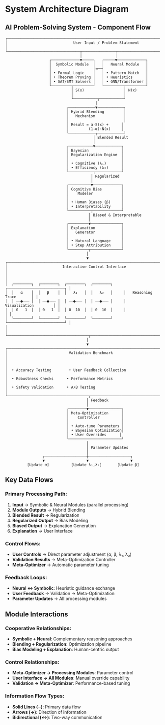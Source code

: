# System Architecture Diagram

## AI Problem-Solving System - Component Flow

```
┌─────────────────────────────────────────────────────────────────────────────────────┐
│                              User Input / Problem Statement                          │
└─────────────────────────────────┬───────────────┬───────────────────────────────────┘
                                  │               │
                    ┌─────────────▼─────┐   ┌─────▼─────────────┐
                    │  Symbolic Module  │   │   Neural Module   │
                    │                   │◄──┤                   │
                    │ • Formal Logic    │   │ • Pattern Match   │
                    │ • Theorem Proving │   │ • Heuristics      │
                    │ • SAT/SMT Solvers │   │ • GNN/Transformer │
                    └─────────┬─────────┘   └─────────┬─────────┘
                              │ S(x)                  │ N(x)
                              │                       │
                              └───────────┬───────────┘
                                         │
                            ┌────────────▼────────────┐
                            │ Hybrid Blending         │
                            │   Mechanism             │
                            │                         │
                            │ Result = α·S(x) +      │
                            │         (1-α)·N(x)     │
                            └────────────┬────────────┘
                                        │ Blended Result
                                        │
                            ┌───────────▼────────────┐
                            │ Bayesian               │
                            │ Regularization Engine  │
                            │                        │
                            │ • Cognitive (λ₁)       │
                            │ • Efficiency (λ₂)      │
                            └───────────┬────────────┘
                                       │ Regularized
                                       │
                            ┌──────────▼─────────────┐
                            │ Cognitive Bias         │
                            │    Modeler             │
                            │                        │
                            │ • Human Biases (β)     │
                            │ • Interpretability     │
                            └──────────┬─────────────┘
                                      │ Biased & Interpretable
                                      │
                            ┌─────────▼──────────────┐
                            │ Explanation            │
                            │   Generator            │
                            │                        │
                            │ • Natural Language     │
                            │ • Step Attribution     │
                            └─────────┬──────────────┘
                                     │
                                     ▼
┌─────────────────────────────────────────────────────────────────────────────────────┐
│                         Interactive Control Interface                                │
│                                                                                     │
│  ┌────────┐  ┌────────┐  ┌────────┐  ┌────────┐     ┌──────────────────────────┐ │
│  │   α    │  │   β    │  │   λ₁   │  │   λ₂   │     │   Reasoning Trace       │ │
│  │ ──●─── │  │ ──●─── │  │ ──●─── │  │ ──●─── │     │   Visualization         │ │
│  │ 0   1  │  │ 0   1  │  │ 0  10  │  │ 0  10  │     │                         │ │
│  └────────┘  └────────┘  └────────┘  └────────┘     └──────────────────────────┘ │
│                                                                                     │
└─────────────────────────────────────┬───────────────────────────────────────────────┘
                                     │
                                     ▼
┌─────────────────────────────────────────────────────────────────────────────────────┐
│                            Validation Benchmark                                      │
│                                                                                     │
│  • Accuracy Testing        • User Feedback Collection                              │
│  • Robustness Checks      • Performance Metrics                                    │
│  • Safety Validation      • A/B Testing                                            │
└─────────────────────────────────────┬───────────────────────────────────────────────┘
                                     │ Feedback
                                     │
                            ┌────────▼───────────────┐
                            │ Meta-Optimization      │
                            │    Controller          │
                            │                        │
                            │ • Auto-tune Parameters │
                            │ • Bayesian Optimization│
                            │ • User Overrides      │
                            └────────────────────────┘
                                     │
                                     │ Parameter Updates
                                     │
                 ┌───────────────────┼───────────────────┐
                 ▼                   ▼                   ▼
          [Update α]          [Update λ₁,λ₂]       [Update β]
```

## Key Data Flows

### Primary Processing Path:
1. **Input** → Symbolic & Neural Modules (parallel processing)
2. **Module Outputs** → Hybrid Blending
3. **Blended Result** → Regularization
4. **Regularized Output** → Bias Modeling
5. **Biased Output** → Explanation Generation
6. **Explanation** → User Interface

### Control Flows:
- **User Controls** → Direct parameter adjustment (α, β, λ₁, λ₂)
- **Validation Results** → Meta-Optimization Controller
- **Meta-Optimizer** → Automatic parameter tuning

### Feedback Loops:
- **Neural ↔ Symbolic**: Heuristic guidance exchange
- **User Feedback** → Validation → Meta-Optimization
- **Parameter Updates** → All processing modules

## Module Interactions

### Cooperative Relationships:
- **Symbolic + Neural**: Complementary reasoning approaches
- **Blending + Regularization**: Optimization pipeline
- **Bias Modeling + Explanation**: Human-centric output

### Control Relationships:
- **Meta-Optimizer → Processing Modules**: Parameter control
- **User Interface → All Modules**: Manual override capability
- **Validation → Meta-Optimizer**: Performance-based tuning

### Information Flow Types:
- **Solid Lines (─)**: Primary data flow
- **Arrows (→)**: Direction of information
- **Bidirectional (↔)**: Two-way communication